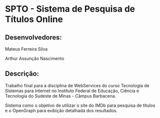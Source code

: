 SPTO - Sistema de Pesquisa de Títulos Online
============================================

Desenvolvedores:
----------------
Mateus Ferreira Silva

Arthur Assunção Nascimento

Descrição:
----------

Trabalho final para a disciplina de WebServices do curso Tecnologia de Sistemas para Internet no Instituto Federal de Educação, Ciência e Tecnologia do Sudeste de Minas - Câmpus Barbacena.

Sistema como o objetivo de utilizar o site do IMDb para pesquisa de títulos e o OpenGraph para exibição detalhada dos resultados.
